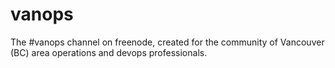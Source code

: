 vanops
======

The #vanops channel on freenode, created for the community of Vancouver (BC) area operations and devops professionals.
